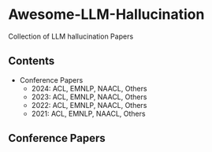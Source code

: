 # Awesome-LLM-Hallucination
Collection of LLM hallucination Papers

## Contents
- Conference Papers
	- 2024: ACL, EMNLP, NAACL, Others
	- 2023: ACL, EMNLP, NAACL, Others
	- 2022: ACL, EMNLP, NAACL, Others
	- 2021: ACL, EMNLP, NAACL, Others

## Conference Papers


<!--stackedit_data:
eyJoaXN0b3J5IjpbLTQxNzM5MzQ4MSwyMTIwMDQyMTUwLC01MT
E3Nzg2NDksMjA0OTkyMTQ5MywtNDgwNzg5OTcyLC0xMTE4NTk3
Mjk2XX0=
-->
